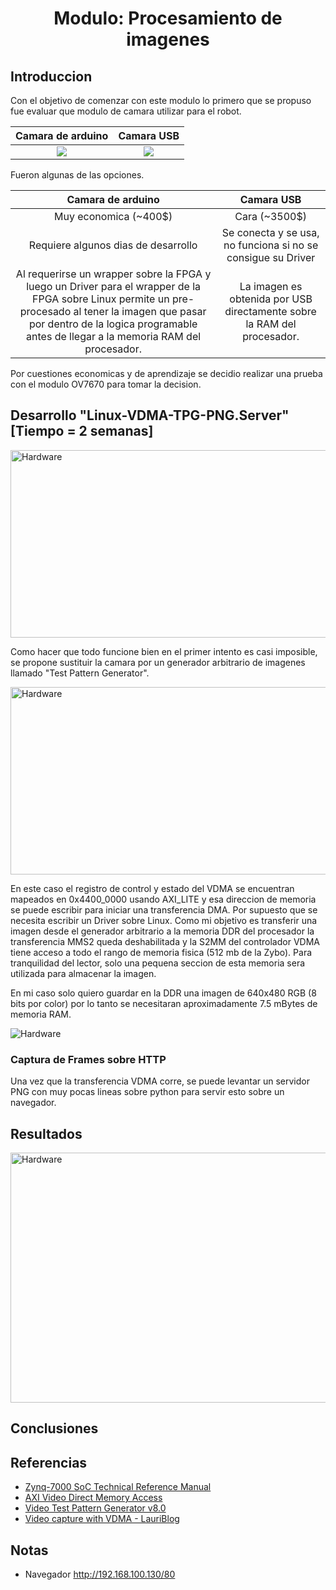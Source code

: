 <h1 align="center"> Modulo: Procesamiento de imagenes </h1> 

## Introduccion

Con el objetivo de comenzar con este modulo lo primero que se propuso fue evaluar que modulo de camara utilizar para el robot. 

Camara de arduino          |  Camara USB
:-------------------------:|:-------------------------:
![](https://github.com/Fuschetto97/Tesis/blob/main/pImagen/Petalinux_Projects/imagenes/arduinocam.png)  |  ![](https://github.com/Fuschetto97/Tesis/blob/main/pImagen/Petalinux_Projects/imagenes/usbcamara.png)

Fueron algunas de las opciones. 

Camara de arduino          		|  Camara USB
:--------------------------------------:|:----------------------------------------:
Muy economica (~400$)		        |  Cara (~3500$)
Requiere algunos dias de desarrollo 	|  Se conecta y se usa,  no funciona si no se consigue su Driver
Al requerirse un wrapper sobre la FPGA y luego un Driver para el wrapper de la FPGA sobre Linux permite un pre-procesado al tener la imagen que pasar por dentro de la logica programable antes de llegar a la memoria RAM del procesador.   |  La imagen es obtenida por USB directamente sobre la RAM del procesador. 

Por cuestiones economicas y de aprendizaje se decidio realizar una prueba con el modulo OV7670 para tomar la decision. 

## Desarrollo "Linux-VDMA-TPG-PNG.Server" [Tiempo = 2 semanas]

<img src="https://github.com/Fuschetto97/Tesis/blob/main/pImagen/Petalinux_Projects/imagenes/tpg.png" alt="Hardware" width="1000" height="300"/>

Como hacer que todo funcione bien en el primer intento es casi imposible, se propone sustituir la camara por un generador arbitrario de imagenes llamado "Test Pattern Generator". 

<img src="https://github.com/Fuschetto97/Tesis/blob/main/pImagen/Petalinux_Projects/imagenes/mapaDirecciones.png" alt="Hardware" width="1000" height="300"/>

En este caso el registro de control y estado del VDMA se encuentran mapeados en 0x4400_0000 usando AXI_LITE y esa direccion de memoria se puede escribir para iniciar una transferencia DMA. Por supuesto que se necesita escribir un Driver sobre Linux. 
Como mi objetivo es transferir una imagen desde el generador arbitrario a la memoria DDR del procesador la transferencia MMS2 queda deshabilitada y la S2MM del controlador VDMA tiene acceso a todo el rango de memoria fisica (512 mb de la Zybo). Para tranquilidad del lector, solo una pequena seccion de esta memoria sera utilizada para almacenar la imagen. 

En mi caso solo quiero guardar en la DDR una imagen de 640x480 RGB (8 bits por color) por lo tanto se necesitaran aproximadamente 7.5 mBytes de memoria RAM.

<img src="https://github.com/Fuschetto97/Tesis/blob/main/pImagen/Petalinux_Projects/imagenes/res1-2.png" alt="Hardware" />

### Captura de Frames sobre HTTP

Una vez que la transferencia VDMA corre, se puede levantar un servidor PNG con muy pocas lineas sobre python para servir esto sobre un navegador.  

## Resultados 

<img src="https://github.com/Fuschetto97/Tesis/blob/main/pImagen/Petalinux_Projects/imagenes/res1-1.png" alt="Hardware" width="700" height="400"/>



## Conclusiones
    
## Referencias

* [Zynq-7000 SoC Technical Reference Manual](https://www.xilinx.com/support/documentation/user_guides/ug585-Zynq-7000-TRM.pdf) 
* [AXI Video Direct Memory Access](https://www.xilinx.com/support/documentation/ip_documentation/axi_vdma/v6_2/pg020_axi_vdma.pdf) 
* [Video Test Pattern Generator v8.0](https://www.xilinx.com/support/documentation/ip_documentation/v_tpg/v8_0/pg103-v-tpg.pdf) 
* [Video capture with VDMA - LauriBlog](https://lauri.xn--vsandi-pxa.com/hdl/zynq/xilinx-video-capture.html) 

## Notas

* Navegador http://192.168.100.130/80 

















